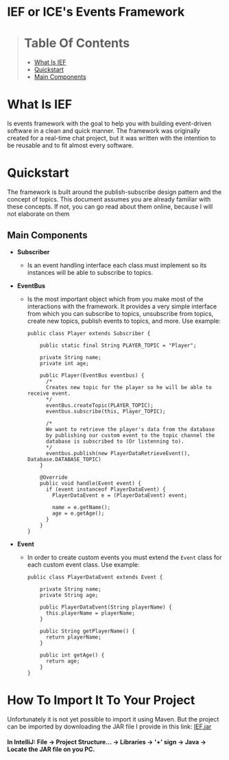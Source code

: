 # IEF or ICE's Events Framework

> # Table Of Contents 
>  * [What Is IEF](#what-is-ief)
>  * [Quickstart](#quickstart)
>  * [Main Components](#main-components)

# What Is IEF

Is events framework with the goal to help you with building event-driven software in a clean and quick manner.
The framework was originally created for a real-time chat project, but it was written with the intention to be reusable and to fit almost every software.

# Quickstart

The framework is built around the publish-subscribe design pattern and the concept of topics.
This document assumes you are already familiar with these concepts. If not, you can go read about them online, because I will not elaborate on them

## Main Components

  * **Subscriber**
    
    * Is an event handling interface each class must implement so its instances will be able to subscribe to topics. 

  * **EventBus**

    * Is the most important object which from you make most of the interactions with the framework. It provides a very simple interface from which you can subscribe to topics,
      unsubscribe from topics, create new topics, publish events to topics, and more. Use example:
      
      ```
      public class Player extends Subscriber {
          
          public static final String PLAYER_TOPIC = "Player";

          private String name;
          private int age;

          public Player(EventBus eventbus) {
            /*
            Creates new topic for the player so he will be able to receive event.
            */
            eventBus.createTopic(PLAYER_TOPIC);
            eventbus.subscribe(this, Player_TOPIC);
            
            /*
            We want to retrieve the player's data from the database 
            by publishing our custom event to the topic channel the 
            database is subscribed to (Or listenning to).
            */
            eventbus.publish(new PlayerDataRetrieveEvent(), Database.DATABASE_TOPIC)
          }
          
          @Override
          public void handle(Event event) {
            if (event instanceof PlayerDataEvent) {
              PlayerDataEvent e = (PlayerDataEvent) event;
              
              name = e.getName();
              age = e.getAge();
            }
          }
      }
      ```

  * **Event**

    * In order to create custom events you must extend the `Event` class for each custom event class. Use example:
      
      ```
      public class PlayerDataEvent extends Event {
          
          private String name;
          private String age;
          
          public PlayerDataEvent(String playerName) {
            this.playerName = playerName;
          }
          
          public String getPlayerName() {
            return playerName;
          }
          
          public int getAge() {
            return age;
          }
      }
      ```
       
# How To Import It To Your Project

Unfortunately it is not yet possible to import it using Maven. 
But the project can be imported by downloading the JAR file I 
provide in this link: [IEF.jar](https://github.com/RonBY14/IEF/blob/main/IEF.jar?raw=true)
  
#### In IntelliJ: File -> Project Structure... -> Libraries -> '+' sign -> Java -> Locate the JAR file on you PC.
                 






